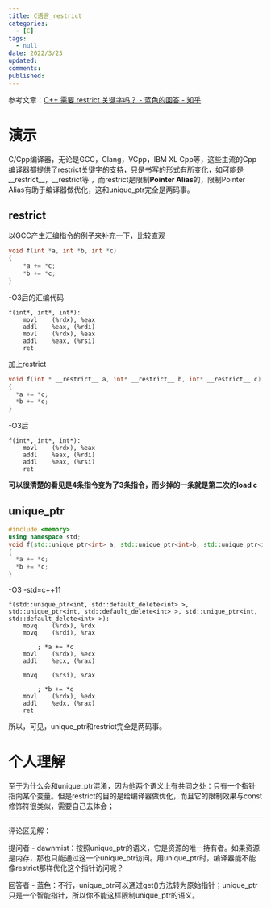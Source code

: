 ```yaml
---
title: C语言_restrict
categories:
  - [C]
tags:
  - null 
date: 2022/3/23
updated:
comments:
published:
---
```


参考文章：[C++ 需要 restrict 关键字吗？ - 蓝色的回答 - 知乎](https://www.zhihu.com/question/32106315/answer/54660335)

# 演示

C/Cpp编译器，无论是GCC，Clang，VCpp，IBM XL Cpp等，这些主流的Cpp编译器都提供了restrict关键字的支持，只是书写的形式有所变化，如可能是\_\_restrict\_\_，\_\_restrict等 ，而restrict是限制**Pointer Alias**的，限制Pointer Alias有助于编译器做优化，这和unique_ptr完全是两码事。

## restrict

以GCC产生汇编指令的例子来补充一下，比较直观

```c
void f(int *a, int *b, int *c)
{
    *a += *c;
    *b += *c;
}
```

-O3后的汇编代码

```x86asm
f(int*, int*, int*):
	movl	(%rdx), %eax
	addl	%eax, (%rdi)
	movl	(%rdx), %eax
	addl	%eax, (%rsi)
	ret
```

加上restrict

```c
void f(int * __restrict__ a, int* __restrict__ b, int* __restrict__ c)
{
  *a += *c;
  *b += *c;
}
```

-O3后

```x86asm
f(int*, int*, int*):
	movl	(%rdx), %eax
	addl	%eax, (%rdi)
	addl	%eax, (%rsi)
	ret
```

**可以很清楚的看见是4条指令变为了3条指令，而少掉的一条就是第二次的load c**

## unique_ptr

```cpp
#include <memory>
using namespace std;
void f(std::unique_ptr<int> a, std::unique_ptr<int>b, std::unique_ptr<int> c)
{
  *a += *c;
  *b += *c;
}
```

-O3 -std=c++11

```x86asm
f(std::unique_ptr<int, std::default_delete<int> >, std::unique_ptr<int, std::default_delete<int> >, std::unique_ptr<int, std::default_delete<int> >):
	movq	(%rdx), %rdx
	movq	(%rdi), %rax
        
        ; *a += *c
	movl	(%rdx), %ecx
	addl	%ecx, (%rax)

	movq	(%rsi), %rax
        
        ; *b += *c
	movl	(%rdx), %edx
	addl	%edx, (%rax)
	ret
```

所以，可见，unique_ptr和restrict完全是两码事。

# 个人理解

至于为什么会和unique_ptr混淆，因为他两个语义上有共同之处：只有一个指针指向某个变量。但是restrict的目的是给编译器做优化，而且它的限制效果与const修饰符很类似，需要自己去体会；

---

评论区见解：

提问者 - dawnmist：按照unique_ptr的语义，它是资源的唯一持有者。如果资源是内存，那也只能通过这一个unique_ptr访问。用unique_ptr时，编译器能不能像restrict那样优化这个指针访问呢？

回答者 - 蓝色：不行，unique_ptr可以通过get()方法转为原始指针；unique_ptr只是一个智能指针，所以你不能这样限制unique_ptr的语义。